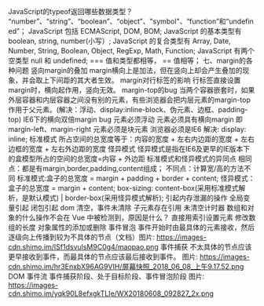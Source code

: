 JavaScript的typeof返回哪些数据类型？
“number”、“string”、“boolean”、“object”、"symbol"、“function”和“undefined”；
JavaScript 包括 ECMAScript, DOM, BOM;
JavaScript 的基本类型有 boolean, string, number(小写）;
JavaScript 的复合类型有 Array, Date, Number, String, Boolean, Object, RegExp, Math, Function;
JavaScript 有两个空类型 null 和 undefined;
=== 值和类型都相等， == 值相等；
七、margin的各种问题
竖向margin的叠加
margin横向上是加法，但在竖向上却会产生叠加的现象，并会取上下间距的其大者生效。
margin对行标签的影响
行标签直接设置margin时，横向起作用，竖向无效。
margin-top的bug
当两个容器嵌套时，如果外层容器和内层容器之间没有别的元素，有些浏览器会把内层元素的margin-top作用于父元素。(解决：浮动、display:inline-block、伪元素、边框、padding-top)
IE6下的横向双倍margin bug
元素必须浮动
元素必须具有横向margin 即margin-left、margin-right
元素必须是块元素
浏览器必须是IE6
解决: display: inline;
标准模式
所占空间的总宽度等于：内容的宽度 + 左右内边距的宽度 + 左右边框的宽度 + 左右外边距的宽度
怪异模式
怪异模式是指在IE6及更早的IE版本下的盒模型所占的空间的总宽度=内容 + 外边距
标准模式和怪异模式的异同点
相同点：都是有margin,border,padding,content组成；
不同点：计算宽/高的方法不同
标准模式:盒子的总宽度 = margin + padding + border + content;
怪异模式：盒子的总宽度 = margin + content;
box-sizing: content-box(采用标准模式解析，是默认模式) | border-box(采用怪异模式解析);
引起内存泄漏的操作
全局变量引起
闭包引起
dom 清空，事件未清除
子元素存在引用
未清空计时器
数组和对象的什么操作不会在 Vue 中被检测到，原因是什么？
直接用索引设置元素
修改数组的长度
对象属性的添加或删除
事件冒泡
事件开始时由最具体的元素接收，然后逐级向上传播到较为不具体的节点（文档）图片: https://images-cdn.shimo.im/ISf1dsvulsM9C0g4/maopao.png
事件捕获
不太具体的节点应该更早接收到事件，而最具体的节点应该最后接收到事件。
图片: https://images-cdn.shimo.im/hr3EnxbX96AG9VIH/屏幕快照_2018_06_08_上午9.17.52.png
DOM 事件流
事件捕获阶段、处于目标阶段、事件冒泡阶段
图片: https://images-cdn.shimo.im/yqk90L8efxgkTLIe/WX20180608_092827_2x.png
